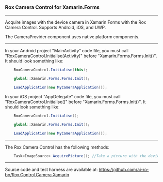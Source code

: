 ### Rox Camera Control for Xamarin.Forms

---

Acquire images with the device camera in Xamarin.Forms with the Rox Camera Control. Supports Android, iOS, and UWP.

The CameraProvider component uses native platform components.

---

In your Android project "MainActivity" code file, you must call "RoxCameraControl.Initialise(Activity)" before "Xamarin.Forms.Forms.Init()". It should look something like:

```csharp
    RoxCameraControl.Initialise(this);

    global::Xamarin.Forms.Forms.Init();

    LoadApplication(new MyCameraApplication());
```

In your iOS project "AppDelegate" code file, you must call "RoxCameraControl.Initialise()" before "Xamarin.Forms.Forms.Init()". It should look something like:

```csharp
    RoxCameraControl.Initialise();

    global::Xamarin.Forms.Forms.Init();

    LoadApplication(new MyCameraApplication());
```

---

The Rox Camera Control has the following methods:

```csharp
    Task<ImageSource> AcquirePicture(); //Take a picture with the device camera
```

---
Source code and test harness are available at: https://github.com/ai-ro-bo/Rox.Control.Camera.Xamarin
